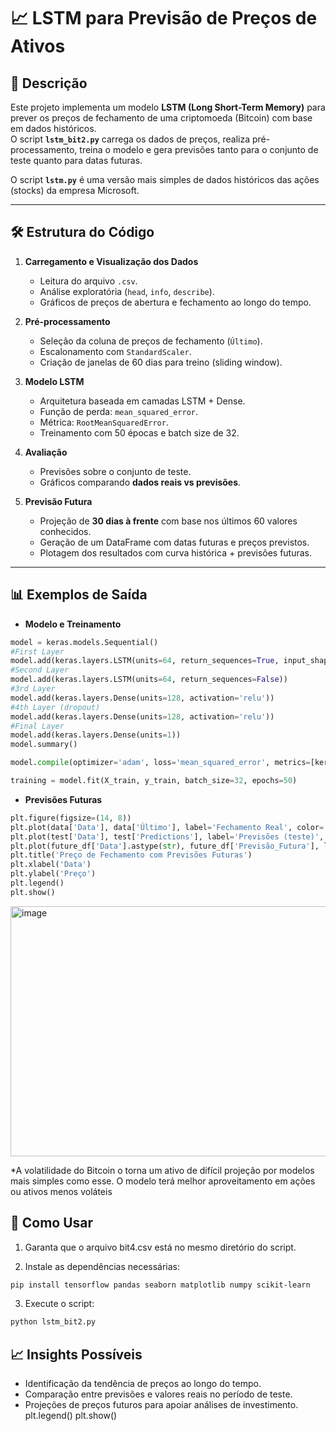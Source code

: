 # 📈 LSTM para Previsão de Preços de Ativos

## 📌 Descrição
Este projeto implementa um modelo **LSTM (Long Short-Term Memory)** para prever os preços de fechamento de uma criptomoeda (Bitcoin) com base em dados históricos.  
O script **`lstm_bit2.py`** carrega os dados de preços, realiza pré-processamento, treina o modelo e gera previsões tanto para o conjunto de teste quanto para datas futuras.


O script **`lstm.py`** é uma versão mais simples de dados históricos das ações (stocks) da empresa Microsoft.

---

## 🛠️ Estrutura do Código

1. **Carregamento e Visualização dos Dados**
   - Leitura do arquivo `.csv`.
   - Análise exploratória (`head`, `info`, `describe`).
   - Gráficos de preços de abertura e fechamento ao longo do tempo.

2. **Pré-processamento**
   - Seleção da coluna de preços de fechamento (`Último`).
   - Escalonamento com `StandardScaler`.
   - Criação de janelas de 60 dias para treino (sliding window).

3. **Modelo LSTM**
   - Arquitetura baseada em camadas LSTM + Dense.
   - Função de perda: `mean_squared_error`.
   - Métrica: `RootMeanSquaredError`.
   - Treinamento com 50 épocas e batch size de 32.

4. **Avaliação**
   - Previsões sobre o conjunto de teste.
   - Gráficos comparando **dados reais vs previsões**.

5. **Previsão Futura**
   - Projeção de **30 dias à frente** com base nos últimos 60 valores conhecidos.
   - Geração de um DataFrame com datas futuras e preços previstos.
   - Plotagem dos resultados com curva histórica + previsões futuras.

---

## 📊 Exemplos de Saída

- **Modelo e Treinamento**
```python
model = keras.models.Sequential()
#First Layer
model.add(keras.layers.LSTM(units=64, return_sequences=True, input_shape=(X_train.shape[1], 1)))
#Second Layer
model.add(keras.layers.LSTM(units=64, return_sequences=False))
#3rd Layer
model.add(keras.layers.Dense(units=128, activation='relu'))
#4th Layer (dropout)
model.add(keras.layers.Dense(units=128, activation='relu'))
#Final Layer
model.add(keras.layers.Dense(units=1))
model.summary()

model.compile(optimizer='adam', loss='mean_squared_error', metrics=[keras.metrics.RootMeanSquaredError])

training = model.fit(X_train, y_train, batch_size=32, epochs=50)
```

- **Previsões Futuras**
```python
plt.figure(figsize=(14, 8))
plt.plot(data['Data'], data['Último'], label='Fechamento Real', color='blue')
plt.plot(test['Data'], test['Predictions'], label='Previsões (teste)', color='red')
plt.plot(future_df['Data'].astype(str), future_df['Previsão_Futura'], label='Previsão Futura', color='orange', linestyle='--')
plt.title('Preço de Fechamento com Previsões Futuras')
plt.xlabel('Data')
plt.ylabel('Preço')
plt.legend()
plt.show()
```

<img width="600" height="400" alt="image" src="https://github.com/user-attachments/assets/42405d30-ba74-4fdb-baf5-078784dc4f56" />

*A volatilidade do Bitcoin o torna um ativo de difícil projeção por modelos mais simples como esse. O modelo terá melhor aproveitamento em ações ou ativos menos voláteis

## 🚀 Como Usar
1. Garanta que o arquivo bit4.csv está no mesmo diretório do script.

2. Instale as dependências necessárias:
  ```bash
 pip install tensorflow pandas seaborn matplotlib numpy scikit-learn
```
3. Execute o script:
 ```bash
 python lstm_bit2.py
```
## 📈 Insights Possíveis
- Identificação da tendência de preços ao longo do tempo.
- Comparação entre previsões e valores reais no período de teste.
- Projeções de preços futuros para apoiar análises de investimento.
plt.legend()
plt.show()
